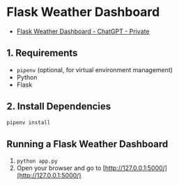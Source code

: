 # Flask Weather Dashboard

- [Flask Weather Dashboard - ChatGPT - Private](https://chatgpt.com/c/68696771-4278-8002-8097-4cc1c4ec33d3)

## 1. **Requirements**
- `pipenv` (optional, for virtual environment management)
- Python
- Flask

## 2. **Install Dependencies**

```bash
pipenv install
```

## Running a Flask Weather Dashboard

1. `python app.py`
1. Open your browser and go to [http://127.0.0.1:5000/](http://127.0.0.1:5000/)
